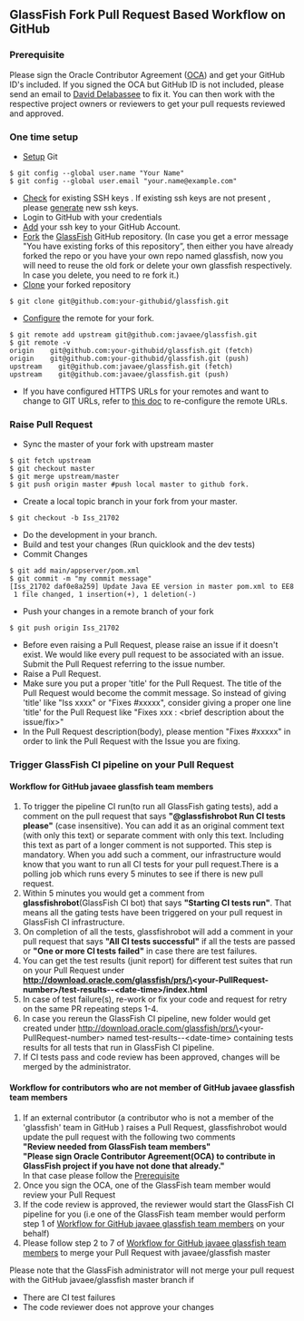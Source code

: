 ## GlassFish Fork Pull Request Based Workflow on GitHub

### <a name="pre"></a>Prerequisite 
Please sign the Oracle Contributor Agreement \([OCA](http://www.oracle.com/technetwork/community/oca-486395.html)\) and get your GitHub ID's included. If you signed the OCA but GitHub ID is not included,  please send an email to [David Delabassee](mailto:david.delabassee@oracle.com) to fix it. You can then work with the respective project owners or reviewers to get your pull requests reviewed and approved.

### One time setup
* [Setup](https://help.github.com/articles/set-up-git/)  Git
 ```
$ git config --global user.name "Your Name"
$ git config --global user.email "your.name@example.com"
```
* [Check](https://help.github.com/articles/checking-for-existing-ssh-keys/) for existing SSH keys . If existing ssh keys are not present , please [generate](https://help.github.com/articles/generating-a-new-ssh-key-and-adding-it-to-the-ssh-agent/) new ssh keys.
* Login to GitHub with your credentials
* [Add](https://help.github.com/articles/adding-a-new-ssh-key-to-your-github-account/) your ssh key to your GitHub Account.
* [Fork](https://help.github.com/articles/fork-a-repo/) the [GlassFish](https://github.com/javaee/glassfish/) GitHub repository.
 \(In case you get a error message "You have existing forks of this repository”, then either you have already forked the repo or you have your own repo named glassfish, now you will need to reuse the old fork or delete your own glassfish respectively. In case you delete, you need to re fork it.\)
* [Clone](https://help.github.com/articles/cloning-a-repository/) your forked repository
```
$ git clone git@github.com:your-githubid/glassfish.git
```
* [Configure](https://help.github.com/articles/configuring-a-remote-for-a-fork/) the remote for your fork.  
```
$ git remote add upstream git@github.com:javaee/glassfish.git
$ git remote -v
origin    git@github.com:your-githubid/glassfish.git (fetch)
origin    git@github.com:your-githubid/glassfish.git (push)
upstream    git@github.com:javaee/glassfish.git (fetch)
upstream    git@github.com:javaee/glassfish.git (push)
```
* If you have configured HTTPS URLs for your remotes and want to change to GIT URLs, refer to [this doc](https://help.github.com/articles/changing-a-remote-s-url/) to re-configure the remote URLs.

### Raise Pull Request 
* Sync the master of your fork with upstream master  
```  
$ git fetch upstream 
$ git checkout master
$ git merge upstream/master
$ git push origin master #push local master to github fork.
```
* Create a local topic branch in your fork from your master.  
```
$ git checkout -b Iss_21702
```
* Do the development in your branch.
* Build and test your changes (Run quicklook and the dev tests)
* Commit Changes  
```
$ git add main/appserver/pom.xml
$ git commit -m "my commit message"
[Iss_21702 daf0e8a259] Update Java EE version in master pom.xml to EE8
 1 file changed, 1 insertion(+), 1 deletion(-)
 ```
 * Push your changes in a remote branch of your fork  
 ```
 $ git push origin Iss_21702
 ```
* Before even raising a Pull Request, please raise an issue if it doesn't exist. We would like every pull request to be associated with an issue. Submit the Pull Request referring to the issue number.
* Raise a Pull Request.
* Make sure you put a proper 'title' for the Pull Request. The title of the Pull Request would become the commit message. So instead of giving 'title' like "Iss xxxx" or "Fixes #xxxxx", consider giving a proper one line 'title' for the Pull Request like "Fixes xxx : <brief description about the issue/fix>"
* In the Pull Request description(body), please mention "Fixes #xxxxx" in order to link the Pull Request with the Issue you are fixing.

### Trigger GlassFish CI pipeline on your Pull Request

#### <a name="tmwf"></a>Workflow for GitHub javaee glassfish team members
1. To trigger the pipeline CI run(to run all GlassFish gating tests), add a comment on the pull request that says **\"@glassfishrobot Run CI tests please\"** (case insensitive). You can add it as an original comment text \(with only this text\)  or separate comment with only this text. Including this text as part of a longer comment is not supported. This step is mandatory. When you add such a comment, our infrastructure would know that you want to run all CI tests for your pull request.There is a polling job which runs every 5 minutes to see if there is new pull request. 
2. Within 5 minutes you would get a comment from **glassfishrobot**\(GlassFish CI bot\) that says **\"Starting CI tests run\"**. That means all the gating tests have been triggered on your pull request in GlassFish CI infrastructure.
3. On completion of all the tests, glassfishrobot will add a comment in your pull request that says **\"All CI tests successful\"** if all the tests are passed or **\"One or more CI tests failed\"** in case there are test failures.
4. You can get the test results (junit report) for different test suites that run on your Pull Request under **http://download.oracle.com/glassfish/prs/\<your-PullRequest-number\>/test-results\-\-\<date-time\>/index.html**
5. In case of test failure(s), re-work or fix your code and request for retry on the same PR repeating steps 1-4.
6. In case you rereun the GlassFish CI pipeline, new folder would get created under http://download.oracle.com/glassfish/prs/\<your-PullRequest-number\> named test-results\-\-\<date-time\> containing tests results for all tests that run in GlassFish CI pipeline.
7. If CI tests pass and code review has been approved, changes will be merged by the administrator.


#### Workflow for contributors who are not member of GitHub javaee glassfish team members
1. If an external contributor (a contributor who is not a member of the 'glassfish' team in GitHub ) raises a Pull Request, glassfishrobot would update the pull request with the following two comments  
**\"Review needed from GlassFish team members\"**   
**\"Please sign Oracle Contributor Agreement(OCA) to contribute in GlassFish project if you have not done that already.\"**  
In that case please follow the [Prerequisite](#pre)  
2. Once you sign the OCA, one of the GlassFish team member would review your Pull Request  
3. If the code review is approved, the reviewer would start the GlassFish CI pipeline for you \(i.e one of the GlassFish team member would perform step 1 of [Workflow for GitHub javaee glassfish team members](#tmwf) on your behalf\)
4. Please follow step 2 to 7 of [Workflow for GitHub javaee glassfish team members](#tmwf) to merge your Pull Request with javaee/glassfish master

Please note that the GlassFish administrator will not merge your pull request with the GitHub javaee/glassfish master branch if

* There are CI test failures
* The code reviewer does not approve your changes
